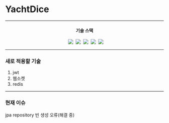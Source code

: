 # YachtDice

--- 

<div align="center">
  <h4>기술 스택</h4>&nbsp&nbsp
  <img src="https://img.shields.io/badge/Java-744E3B?style=flat-square"/>&nbsp
  <img src="https://img.shields.io/badge/Spring-6DB33F?style=flat-square&logo=Spring&logoColor=white">&nbsp
  <img src="https://img.shields.io/badge/SpringBoot-6DB33F?style=flat-square&logo=SpringBoot&logoColor=white"/>&nbsp
  <img src="https://img.shields.io/badge/Maven-C71A36?style=flat-square&logo=apachemaven&logoColor=white"/>&nbsp
  <img src="https://img.shields.io/badge/SpringSecurity-6DB33F?style=flat-square&logo=SpringSecurity&logoColor=white"/>&nbsp
</div>

---

### 새로 적용할 기술

1. jwt
2. 웹소켓
3. redis

---

### 현재 이슈

jpa repository 빈 생성 오류(해결 중)
